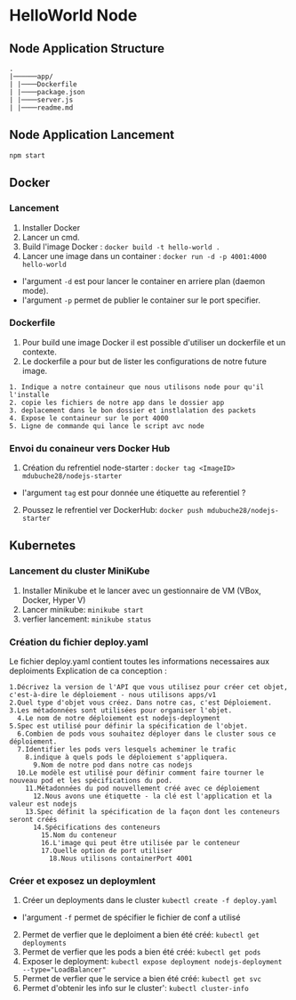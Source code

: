 # HelloWorld Node

## Node Application Structure 
```
.
|──────app/
| |────Dockerfile
| |────package.json
| |────server.js
| |────readme.md

```

## Node Application Lancement

```
npm start
```

## Docker 

### Lancement 

1. Installer Docker
2. Lancer un cmd.
3. Build l'image Docker : `docker build -t hello-world .`
4. Lancer une image dans un container : `docker run -d -p 4001:4000 hello-world`
  - l'argument `-d` est pour lancer le container en arriere plan (daemon mode).
  - l'argument `-p` permet de publier le container sur le port specifier.

### Dockerfile

1. Pour build une image Docker il est possible d'utiliser un dockerfile et un contexte.
2. Le dockerfile a pour but de lister les configurations de notre future image.  


```
1. Indique a notre containeur que nous utilisons node pour qu'il l'installe
2. copie les fichiers de notre app dans le dossier app 
3. deplacement dans le bon dossier et instlalation des packets
4. Expose le containeur sur le port 4000
5. Ligne de commande qui lance le script avc node
```

### Envoi du conaineur vers Docker Hub

1. Création du refrentiel node-starter : `docker tag <ImageID> mdubuche28/nodejs-starter`
  - l'argument `tag` est pour donnée une étiquette au referentiel ?

2. Poussez le refrentiel ver DockerHub: `docker push mdubuche28/nodejs-starter`

## Kubernetes

### Lancement du cluster MiniKube
1. Installer Minikube et le lancer avec un gestionnaire de VM (VBox, Docker, Hyper V)
2. Lancer minikube: `minikube start` 
3. verfier lancement: `minikube status`

### Création du fichier deploy.yaml

Le fichier deploy.yaml contient toutes les informations necessaires aux deploiments 
Explication de ca conception : 

```
1.Décrivez la version de l'API que vous utilisez pour créer cet objet, c'est-à-dire le déploiement - nous utilisons apps/v1
2.Quel type d'objet vous créez. Dans notre cas, c'est Déploiement.
3.Les métadonnées sont utilisées pour organiser l'objet.
  4.Le nom de notre déploiement est nodejs-deployment
5.Spec est utilisé pour définir la spécification de l'objet.
  6.Combien de pods vous souhaitez déployer dans le cluster sous ce déploiement.
  7.Identifier les pods vers lesquels acheminer le trafic
    8.indique à quels pods le déploiement s'appliquera.
      9.Nom de notre pod dans notre cas nodejs
  10.Le modèle est utilisé pour définir comment faire tourner le nouveau pod et les spécifications du pod.
    11.Métadonnées du pod nouvellement créé avec ce déploiement
      12.Nous avons une étiquette - la clé est l'application et la valeur est nodejs
    13.Spec définit la spécification de la façon dont les conteneurs seront créés
      14.Spécifications des conteneurs
        15.Nom du conteneur
        16.L'image qui peut être utilisée par le conteneur
        17.Quelle option de port utiliser
          18.Nous utilisons containerPort 4001
```

### Créer et exposez un deploymlent 

1. Créer un deployments dans le cluster `kubectl create -f deploy.yaml`
  - l'argument `-f` permet de spécifier le fichier de conf a utilisé 
2. Permet de verfier que le deploiment a bien été créé: `kubectl get deployments`
3. Permet de verfier que les pods a bien été créé: `kubectl get pods`
4. Exposer le deployment: `kubectl expose deployment nodejs-deployment --type="LoadBalancer"`
5. Permet de verfier que le service a bien été créé: `kubectl get svc`
5. Permet d'obtenir les info sur le cluster': `kubectl cluster-info`
